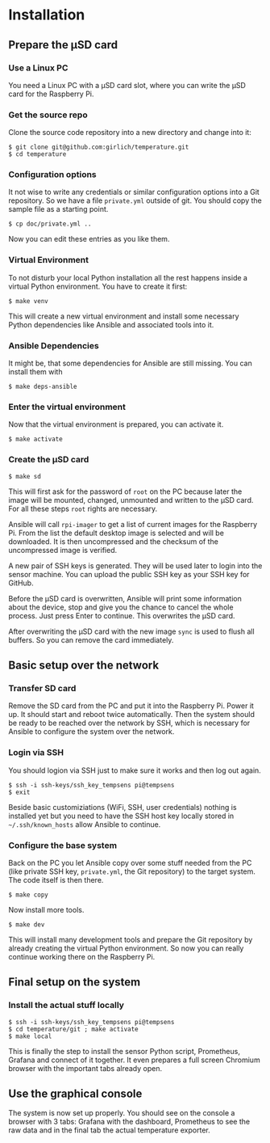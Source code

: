 # Installation
## Prepare the µSD card
### Use a Linux PC
You need a Linux PC with a µSD card slot, where you can write the µSD card for the Raspberry Pi.
### Get the source repo
Clone the source code repository into a new directory and change into it:
```
$ git clone git@github.com:girlich/temperature.git
$ cd temperature
```
### Configuration options
It not wise to write any credentials or similar configuration options into a Git repository. So we have a file `private.yml` outside of git. You should copy the sample file as a starting point.
```
$ cp doc/private.yml ..
```
Now you can edit these entries as you like them.
### Virtual Environment
To not disturb your local Python installation all the rest happens inside a virtual Python environment. You have to create it first:
```
$ make venv
```
This will create a new virtual environment and install some necessary Python dependencies like Ansible and associated tools into it.
### Ansible Dependencies
It might be, that some dependencies for Ansible are still missing. You can install them with
```
$ make deps-ansible
```
### Enter the virtual environment
Now that the virtual environment is prepared, you can activate it.
```
$ make activate
```
### Create the µSD card
```
$ make sd
```
This will first ask for the password of `root` on the PC because later the image will be mounted, changed, unmounted and written to the µSD card. For all these steps `root` rights are necessary.

Ansible will call `rpi-imager` to get a list of current images for the Raspberry Pi. From the list the default desktop image is selected and will be downloaded. It is then uncompressed and the checksum of the uncompressed image is verified. 

A new pair of SSH keys is generated. They will be used later to login into the sensor machine. You can upload the public SSH key as your SSH key for GitHub.

Before the µSD card is overwritten, Ansible will print some information about the device, stop and give you the chance to cancel the whole process. Just press Enter to continue. This overwrites the µSD card.

After overwriting the µSD card with the new image `sync` is used to flush all buffers. So you can remove the card immediately.

## Basic setup over the network
### Transfer SD card
Remove the SD card from the PC and put it into the Raspberry Pi. Power it up. It should start and reboot twice automatically. Then the system should be ready to be reached over the network by SSH, which is necessary for Ansible to configure the system over the network.
### Login via SSH
You should logion via SSH just to make sure it works and then log out again.
```
$ ssh -i ssh-keys/ssh_key_tempsens pi@tempsens
$ exit
```
Beside basic customiziations (WiFi, SSH, user credentials) nothing is installed yet but you need to have the SSH host key locally stored in `~/.ssh/known_hosts` allow Ansible to continue.
### Configure the base system
Back on the PC you let Ansible copy over some stuff needed from the PC (like private SSH key, `private.yml`, the Git repository) to the target system. The code itself is then there.
```
$ make copy
```
Now install more tools.
```
$ make dev
```
This will install many development tools and prepare the Git repository by already creating the virtual Python environment. So now you can really continue working there on the Raspberry Pi.
## Final setup on the system
### Install the actual stuff locally
```
$ ssh -i ssh-keys/ssh_key_tempsens pi@tempsens
$ cd temperature/git ; make activate
$ make local
```
This is finally the step to install the sensor Python script, Prometheus, Grafana and connect of it together. It even prepares a full screen Chromium browser with the important tabs already open.
## Use the graphical console
The system is now set up properly. You should see on the console a browser with 3 tabs: Grafana with the dashboard, Prometheus to see the raw data and in the final tab the actual temperature exporter.

